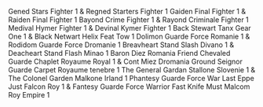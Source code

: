 Gened Stars Fighter 1 & Regned Starters Fighter 1
Gaiden Final Fighter 1 & Raiden Final Fighter 1
Bayond Crime Fighter 1 & Rayond Criminale Fighter 1
Medival Hymer Fighter 1 & Devinal Kymer Fighter 1
Back Stewart Tanx Gear One 1 & Black Netwart Helix Feat Tow 1
Dolimon Guarde Force Romanie 1 & Rodidom Guarde Force Dromanie 1
Breavheart Stand Slash Divano 1 & Deacheart Stand Flash Minao 1
Baron Diez Romania Friend Chevaled Guarde Chaplet Royaume Royal 1 & Cont Miez Dromania Ground Seignor Guarde Carpet Royaume tenebre 1
The General Gardan Stallone Slovenie 1 & The Colonel Garden Malkone Irland 1
Phantesy Guarde Force War Last Eppe Just Falcon Roy 1 & Fantesy Guarde Force Warrior Fast Knife Must Malcom Roy Empire 1